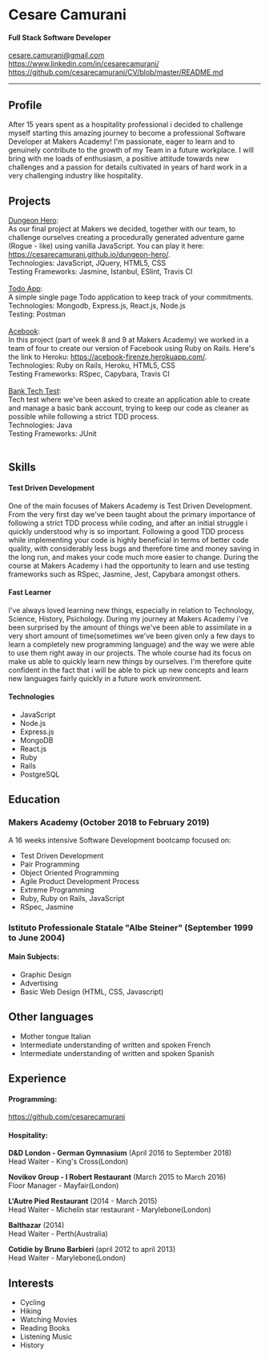 # Cesare Camurani
#### Full Stack Software Developer

<a href="mailto:cesare.camurani@gmail.com"> cesare.camurani@gmail.com </a>
<br>
<a href="https://www.linkedin.com/in/cesarecamurani/"> https://www.linkedin.com/in/cesarecamurani/ </a>
<br>
<a href="https://github.com/cesarecamurani/CV/blob/master/README.md"> https://github.com/cesarecamurani/CV/blob/master/README.md </a>

<hr>

## Profile

After 15 years spent as a hospitality professional i decided to challenge myself starting this amazing journey to become a professional Software Developer at Makers Academy! I'm passionate, eager to learn and to genuinely contribute to the growth of my Team in a future workplace.
I will bring with me loads of enthusiasm, a positive attitude towards new challenges and a passion for details cultivated in years of hard work in a very challenging industry like hospitality.

## Projects

[Dungeon Hero](https://github.com/cesarecamurani/dungeon-hero): <br> As our final project at Makers we decided, together with our team, to challenge ourselves creating a procedurally generated adventure game (Rogue - like) using vanilla JavaScript. You can play it here: <br> <a href="https://cesarecamurani.github.io/dungeon-hero/">https://cesarecamurani.github.io/dungeon-hero/</a>. <br>
Technologies: JavaScript, JQuery, HTML5, CSS <br>
Testing Frameworks: Jasmine, Istanbul, ESlint, Travis CI 
<br><br>
[Todo App](https://github.com/cesarecamurani/MERN-Todo-App): <br> A simple single page Todo application to keep track of your commitments. <br>
Technologies: Mongodb, Express.js, React.js, Node.js <br>
Testing: Postman
<br><br>
[Acebook](https://github.com/cesarecamurani/acebook-firenze): <br> In this project (part of week 8 and 9 at Makers Academy) we worked in a team of four to create our version of Facebook using Ruby on Rails. Here's the link to Heroku: https://acebook-firenze.herokuapp.com/. <br>
Technologies: Ruby on Rails, Heroku, HTML5, CSS <br>
Testing Frameworks: RSpec, Capybara, Travis CI 
<br><br>
[Bank Tech Test](https://github.com/cesarecamurani/Bank-Tech-Test-Java): <br> Tech test where we've been asked to create an application able to create and manage a basic bank account, trying to keep our code as cleaner as possible while following a strict TDD process. <br>
Technologies: Java <br>
Testing Frameworks: JUnit
<br><br>

## Skills

#### Test Driven Development

One of the main focuses of Makers Academy is Test Driven Development.
From the very first day we've been taught about the primary importance of following a strict TDD process while coding, and after an initial struggle i quickly understood why is so important.
Following a good TDD process while implementing your code is highly beneficial in terms of better code quality, with considerably less bugs and therefore time and money saving in the long run, and makes your code much more easier to change.
During the course at Makers Academy i had the opportunity to learn and use testing frameworks such as RSpec, Jasmine, Jest, Capybara amongst others.

#### Fast Learner

I've always loved learning new things, especially in relation to Technology, Science, History, Psichology.
During my journey at Makers Academy i've been surprised by the amount of things we've been able to assimilate in a very short amount of time(sometimes we've been given only a few days to learn a completely new programming language) and the way we were able to use them right away in our projects.
The whole course had its focus on make us able to quickly learn new things by ourselves.
I'm therefore quite confident in the fact that i will be able to pick up new concepts and learn new languages fairly quickly in a future work environment.

#### Technologies

- JavaScript
- Node.js
- Express.js
- MongoDB
- React.js
- Ruby
- Rails
- PostgreSQL

## Education

### Makers Academy (October 2018 to February 2019)

 A 16 weeks intensive Software Development bootcamp focused on:

- Test Driven Development
- Pair Programming
- Object Oriented Programming
- Agile Product Development Process
- Extreme Programming
- Ruby, Ruby on Rails, JavaScript
- RSpec, Jasmine

### Istituto Professionale Statale "Albe Steiner" (September 1999 to June 2004)

#### Main Subjects:

- Graphic Design
- Advertising
- Basic Web Design (HTML, CSS, Javascript)

## Other languages

- Mother tongue Italian
- Intermediate understanding of written and spoken French
- Intermediate understanding of written and spoken Spanish

## Experience

#### Programming: 

<a href="https://github.com/cesarecamurani?tab=repositories">https://github.com/cesarecamurani</a>

#### Hospitality:

**D&D London - German Gymnasium** (April 2016 to September 2018)    
Head Waiter - King's Cross(London)

**Novikov Group - I Robert Restaurant** (March 2015 to March 2016)<br>
Floor Manager - Mayfair(London)

**L'Autre Pied Restaurant** (2014 - March 2015)<br>
Head Waiter - Michelin star restaurant - Marylebone(London)

**Balthazar** (2014)<br>
Head Waiter - Perth(Australia)

**Cotidie by Bruno Barbieri** (april 2012 to april 2013)<br>
Head Waiter - Marylebone(London)

## Interests

- Cycling
- Hiking
- Watching Movies
- Reading Books
- Listening Music
- History
